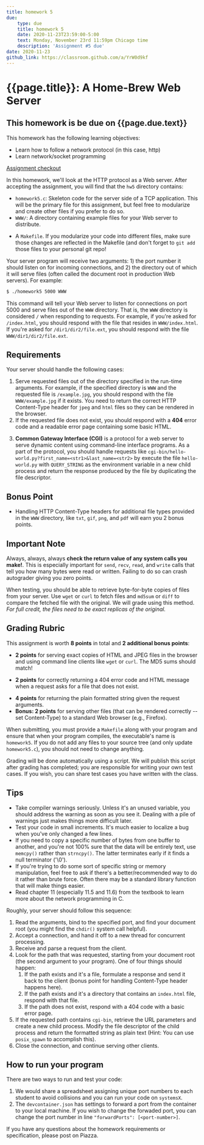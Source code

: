 ```yaml
---
title: homework 5
due: 
    type: due
    title: homework 5
    date: 2020-11-23T23:59:00-5:00
    text: Monday, November 23rd 11:59pm Chicago time
    description: 'Assignment #5 due'
date: 2020-11-23
github_link: https://classroom.github.com/a/YrW0d9kf
---
```


# {{page.title}}: A Home-Brew Web Server

## This homework is be due on {{page.due.text}}

This homework has the following learning objectives:
* Learn how to follow a network protocol (in this case, http)
* Learn network/socket programming

[Assignment checkout]({{page.github_link}})

In this homework, we'll look at the HTTP protocol as a Web server. After accepting the assignment, you will find that the `hw5` directory contains:

* `homework5.c`: Skeleton code for the server side of a TCP application. This will be the primary file for this assignment, but feel free to modularize and create other files if you prefer to do so.
* `WWW/`: A directory containing example files for your Web server to distribute. 
<!-- * `thread_example.c`: Example code that illustrates a very simple threaded programming scenario. You are not required to use or make any changes to this file, but you should understand what it does. -->
<!-- * `format_string.c`: A simple program that takes two arguments and prints a formatted string as the standard output. -->
* A `Makefile`. If you modularize your code into different files, make sure those changes are reflected in the Makefile (and don't forget to `git add` those files to your personal git repo!

Your server program will receive two arguments: 1) the port number it should listen on for incoming connections, and 2) the directory out of which it will serve files (often called the document root in production Web servers). For example:

```bash
$ ./homework5 5000 WWW
```

This command will tell your Web server to listen for connections on port 5000 and serve files out of the `WWW` directory. That is, the `WWW` directory is considered `/` when responding to requests. For example, if you're asked for `/index.html`, you should respond with the file that resides in `WWW/index.html`. If you're asked for `/dir1/dir2/file.ext`, you should respond with the file `WWW/dir1/dir2/file.ext`.

## Requirements

Your server should handle the following cases:

1. Serve requested files out of the directory specified in the run-time arguments. For example, if the specified directory is `WWW` and the requested file is `/example.jpg`, you should respond with the file `WWW/example.jpg` if it exists. You need to return the correct HTTP Content-Type header for `jpeg` and `html` files so they can be rendered in the browser.
2. If the requested file does not exist, you should respond with a **404** error code and a readable error page containing some basic HTML. 
<!-- 3. If the path requested by the client is a directory, you should handle the request as if it was for the file `index.html` inside that directory. You do not need to handle the case where the directory does not contain `index.html` file. Hint: use the `stat()` system call to determine if a path is a directory or a file. The `st_mode` field in the stat struct has what you need. -->
3. **Common Gateway Interface (CGI)** is a protocol for a web server to serve dynamic content using command-line interface programs. As a part of the protocol, you should handle requests like `cgi-bin/hello-world.py?first_name=<str1>&last_name=<str2>` by execute the file `hello-world.py` with `QUERY_STRING` as the environment variable in a new child process and return the response produced by the file by duplicating the file descriptor.
<!-- and return the string produced by `hello-world.py` inside `WWW/cgi-bin` directory. -->
<!-- Besides returning the static content, you should also handle requests like `format_string?<str1>&<str2>` and return the formatted string to the client. For instance, if the request is `/format_string?test1&test2`, your program should run the `format_string` binary in the `WWW` directory with arguments `test1` and `test2`, and return the output to the client. -->

## Bonus Point

- Handling HTTP Content-Type headers for additional file types provided in the `WWW` directory, like `txt`, `gif`, `png`, and `pdf` will earn you 2 bonus points.
<!-- If your server handles the proper HTTP Content-Type header in the response based on the file ending, you will receive a bonus point. We will test `txt`, `gif`, `png`, and `pdf` file extensions. -->

## Important Note
Always, always, always **check the return value of any system calls you make!**. This is especially important for `send`, `recv`, `read`, and `write` calls that tell you how many bytes were read or written. Failing to do so can crash autograder giving you zero points.

When testing, you should be able to retrieve byte-for-byte copies of files from your server. Use `wget` or `curl` to fetch files and `md5sum` or `diff` to compare the fetched file with the original. We will grade using this method. *For full credit, the files need to be exact replicas of the original.*

## Grading Rubric

This assignment is worth **8 points** in total and **2 additional bonus points**:

* **2 points** for serving exact copies of HTML and JPEG files in the browser and using command line clients like `wget` or `curl`. The MD5 sums should match!   
 <!-- to command line clients like wget or curl.  -->
 <!-- The MD5 sums should match! -->
* **2 points** for correctly returning a 404 error code and HTML message when a request asks for a file that does not exist.
<!-- * **2 points** for serving `index.html`, if it exists, when asked for a file that is a directory. -->
* **4 points** for returning the plain formatted string given the request arguments.
* **Bonus: 2 points** for serving other files (that can be rendered correctly -- set Content-Type) to a standard Web browser (e.g., Firefox).

When submitting, you must provide a `Makefile` along with your program and ensure that when your program compiles, the executable's name is `homework5`. If you do not add any files to your source tree (and only update `homework5.c`), you should not need to change anything.

Grading will be done automatically using a script. We will publish this script after grading has completed; you are responsible for writing your own test cases. If you wish, you can share test cases you have written with the class.

## Tips

* Take compiler warnings seriously. Unless it's an unused variable, you should address the warning as soon as you see it. Dealing with a pile of warnings just makes things more difficult later.
* Test your code in small increments. It's much easier to localize a bug when you've only changed a few lines.
* If you need to copy a specific number of bytes from one buffer to another, and you're not 100% sure that the data will be entirely text, use `memcpy()` rather than `strncpy()`. The latter terminates early if it finds a null terminator ('\0').
* If you're trying to do some sort of specific string or memory manipulation, feel free to ask if there's a better/recommended way to do it rather than brute force. Often there may be a standard library function that will make things easier.
* Read chapter 11 (especially 11.5 and 11.6) from the textbook to learn more about the network programming in C.

Roughly, your server should follow this sequence:

1. Read the arguments, bind to the specified port, and find your document root (you might find the `chdir()` system call helpful).
2. Accept a connection, and hand it off to a new thread for concurrent processing.
3. Receive and parse a request from the client.
4. Look for the path that was requested, starting from your document root (the second argument to your program). One of four things should happen:
   1. If the path exists and it's a file, formulate a response and send it back to the client (bonus point for handling Content-Type header happens here).
   2. If the path exists and it's a directory that contains an `index.html` file, respond with that file.
   3. If the path does not exist, respond with a 404 code with a basic error page.
5. If the requested path contains `cgi-bin`, retrieve the URL parameters and create a new child process. Modify the file descriptor of the child process and return the formatted string as plain text (Hint: You can use `posix_spawn` to accomplish this).
6. Close the connection, and continue serving other clients.


## How to run your program
There are two ways to run and test your code:
1. We would share a spreadsheet assigning unique port numbers to each student to avoid collisions and you can run your code on `systemsX`.
2. The `devcontainer.json` has settings to forward a port from the container to your local machine. If you wish to change the forwaded port, you can change the port number in line `"forwardPorts": [<port-number>]`.

If you have any questions about the homework requirements or specification, please post on Piazza.
